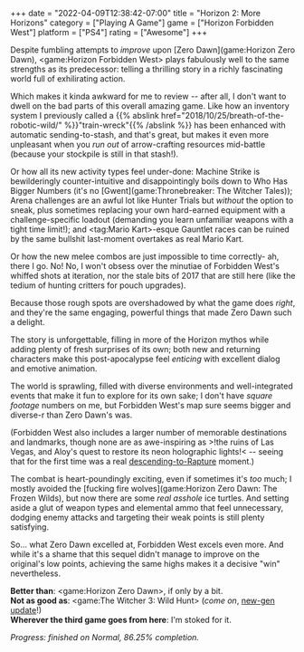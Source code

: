 +++
date = "2022-04-09T12:38:42-07:00"
title = "Horizon 2: More Horizons"
category = ["Playing A Game"]
game = ["Horizon Forbidden West"]
platform = ["PS4"]
rating = ["Awesome"]
+++

Despite fumbling attempts to <i>improve</i> upon [Zero Dawn](game:Horizon Zero Dawn), <game:Horizon Forbidden West> plays fabulously well to the same strengths as its predecessor: telling a thrilling story in a richly fascinating world full of exhilirating action.

Which makes it kinda awkward for me to review -- after all, I don't want to dwell on the bad parts of this overall amazing game.  Like how an inventory system I previously called a {{% abslink href="2018/10/25/breath-of-the-robotic-wild/" %}}"train-wreck"{{% /abslink %}} has been enhanced with automatic sending-to-stash, and that's great, but makes it even more unpleasant when you <i>run out</i> of arrow-crafting resources mid-battle (because your stockpile is still in that stash!).

Or how all its new activity types feel under-done: Machine Strike is bewilderingly counter-intuitive and disappointingly boils down to Who Has Bigger Numbers (it's no [Gwent](game:Thronebreaker: The Witcher Tales)); Arena challenges are an awful lot like Hunter Trials but <i>without</i> the option to sneak, plus sometimes replacing your own hard-earned equipment with a challenge-specific loadout (demanding you learn unfamiliar weapons with a tight time limit!); and <tag:Mario Kart>-esque Gauntlet races can be ruined by the same bullshit last-moment overtakes as real Mario Kart.

Or how the new melee combos are just impossible to time correctly- ah, there I go.  No!  No, I won't obsess over the minutiae of Forbidden West's whiffed shots at iteration, nor the stale bits of 2017 that are still here (like the tedium of hunting critters for pouch upgrades).

Because those rough spots are overshadowed by what the game does <i>right</i>, and they're the same engaging, powerful things that made Zero Dawn such a delight.

The story is unforgettable, filling in more of the Horizon mythos while adding plenty of fresh surprises of its own; both new and returning characters make this post-apocalypse feel <i>enticing</i> with excellent dialog and emotive animation.

The world is sprawling, filled with diverse environments and well-integrated events that make it fun to explore for its own sake; I don't have <i>square footage</i> numbers on me, but Forbidden West's map sure seems bigger and diverse-r than Zero Dawn's was.

(Forbidden West also includes a larger number of memorable destinations and landmarks, though none are as awe-inspiring as >!the ruins of Las Vegas, and Aloy's quest to restore its neon holographic lights!< -- seeing that for the first time was a real [descending-to-Rapture](game:BioShock) moment.)

The combat is heart-poundingly exciting, even if sometimes it's <i>too</i> much; I mostly avoided the [fucking fire wolves](game:Horizon Zero Dawn: The Frozen Wilds), but now there are some <i>real asshole</i> ice turtles.  And setting aside a glut of weapon types and elemental ammo that feel unnecessary, dodging enemy attacks and targeting their weak points is still plenty satisfying.

So... what Zero Dawn excelled at, Forbidden West excels even more.  And while it's a shame that this sequel didn't manage to improve on the original's low points, achieving the same highs makes it a decisive "win" nevertheless.

<b>Better than</b>: <game:Horizon Zero Dawn>, if only by a bit.  
<b>Not as good as</b>: <game:The Witcher 3: Wild Hunt> (<i>come on</i>, <a href="https://screenrant.com/witcher-3-next-gen-update-release-delay-ps5/">new-gen update</a>!)  
<b>Wherever the third game goes from here</b>: I'm stoked for it.

<i>Progress: finished on Normal, 86.25% completion.</i>
